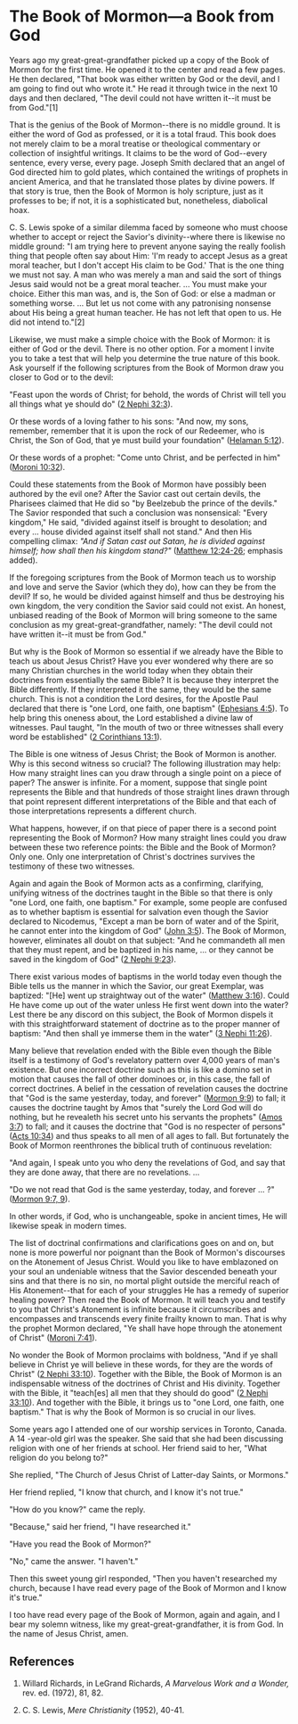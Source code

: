 # The Book of Mormon—a Book from God

Years ago my great-great-grandfather picked up a copy of the Book of Mormon
for the first time. He opened it to the center and read a few pages. He then
declared, "That book was either written by God or the devil, and I am going to
find out who wrote it." He read it through twice in the next 10 days and then
declared, "The devil could not have written it--it must be from God."[1]

That is the genius of the Book of Mormon--there is no middle ground. It is
either the word of God as professed, or it is a total fraud. This book does
not merely claim to be a moral treatise or theological commentary or
collection of insightful writings. It claims to be the word of God--every
sentence, every verse, every page. Joseph Smith declared that an angel of God
directed him to gold plates, which contained the writings of prophets in
ancient America, and that he translated those plates by divine powers. If that
story is true, then the Book of Mormon is holy scripture, just as it professes
to be; if not, it is a sophisticated but, nonetheless, diabolical hoax.

C. S. Lewis spoke of a similar dilemma faced by someone who must choose
whether to accept or reject the Savior's divinity--where there is likewise no
middle ground: "I am trying here to prevent anyone saying the really foolish
thing that people often say about Him: 'I'm ready to accept Jesus as a great
moral teacher, but I don't accept His claim to be God.' That is the one thing
we must not say. A man who was merely a man and said the sort of things Jesus
said would not be a great moral teacher. ... You must make your choice. Either
this man was, and is, the Son of God: or else a madman or something worse. ...
But let us not come with any patronising nonsense about His being a great
human teacher. He has not left that open to us. He did not intend to."[2]

Likewise, we must make a simple choice with the Book of Mormon: it is either
of God or the devil. There is no other option. For a moment I invite you to
take a test that will help you determine the true nature of this book. Ask
yourself if the following scriptures from the Book of Mormon draw you closer
to God or to the devil:

"Feast upon the words of Christ; for behold, the words of Christ will tell you
all things what ye should do" ([2 Nephi
32:3](https://www.lds.org/scriptures/bofm/2-ne/32.3?lang=eng#2)).

Or these words of a loving father to his sons: "And now, my sons, remember,
remember that it is upon the rock of our Redeemer, who is Christ, the Son of
God, that ye must build your foundation" ([Helaman
5:12](https://www.lds.org/scriptures/bofm/hel/5.12?lang=eng#11)).

Or these words of a prophet: "Come unto Christ, and be perfected in him"
([Moroni 10:32](https://www.lds.org/scriptures/bofm/moro/10.32?lang=eng#31)).

Could these statements from the Book of Mormon have possibly been authored by
the evil one? After the Savior cast out certain devils, the Pharisees claimed
that He did so "by Beelzebub the prince of the devils." The Savior responded
that such a conclusion was nonsensical: "Every kingdom," He said, "divided
against itself is brought to desolation; and every ... house divided against
itself shall not stand." And then His compelling climax: _"And if Satan cast
out Satan, he is divided against himself; how shall then his kingdom stand?"_
([Matthew
12:24-26](https://www.lds.org/scriptures/nt/matt/12.24-26?lang=eng#23);
emphasis added).

If the foregoing scriptures from the Book of Mormon teach us to worship and
love and serve the Savior (which they do), how can they be from the devil? If
so, he would be divided against himself and thus be destroying his own
kingdom, the very condition the Savior said could not exist. An honest,
unbiased reading of the Book of Mormon will bring someone to the same
conclusion as my great-great-grandfather, namely: "The devil could not have
written it--it must be from God."

But why is the Book of Mormon so essential if we already have the Bible to
teach us about Jesus Christ? Have you ever wondered why there are so many
Christian churches in the world today when they obtain their doctrines from
essentially the same Bible? It is because they interpret the Bible
differently. If they interpreted it the same, they would be the same church.
This is not a condition the Lord desires, for the Apostle Paul declared that
there is "one Lord, one faith, one baptism" ([Ephesians
4:5](https://www.lds.org/scriptures/nt/eph/4.5?lang=eng#4)). To help bring
this oneness about, the Lord established a divine law of witnesses. Paul
taught, "In the mouth of two or three witnesses shall every word be
established" ([2 Corinthians
13:1](https://www.lds.org/scriptures/nt/2-cor/13.1?lang=eng#0)).

The Bible is one witness of Jesus Christ; the Book of Mormon is another. Why
is this second witness so crucial? The following illustration may help: How
many straight lines can you draw through a single point on a piece of paper?
The answer is infinite. For a moment, suppose that single point represents the
Bible and that hundreds of those straight lines drawn through that point
represent different interpretations of the Bible and that each of those
interpretations represents a different church.

What happens, however, if on that piece of paper there is a second point
representing the Book of Mormon? How many straight lines could you draw
between these two reference points: the Bible and the Book of Mormon? Only
one. Only one interpretation of Christ's doctrines survives the testimony of
these two witnesses.

Again and again the Book of Mormon acts as a confirming, clarifying, unifying
witness of the doctrines taught in the Bible so that there is only "one Lord,
one faith, one baptism." For example, some people are confused as to whether
baptism is essential for salvation even though the Savior declared to
Nicodemus, "Except a man be born of water and of the Spirit, he cannot enter
into the kingdom of God" ([John
3:5](https://www.lds.org/scriptures/nt/john/3.5?lang=eng#4)). The Book of
Mormon, however, eliminates all doubt on that subject: "And he commandeth all
men that they must repent, and be baptized in his name, ... or they cannot be
saved in the kingdom of God" ([2 Nephi
9:23](https://www.lds.org/scriptures/bofm/2-ne/9.23?lang=eng#22)).

There exist various modes of baptisms in the world today even though the Bible
tells us the manner in which the Savior, our great Exemplar, was baptized:
"[He] went up straightway out of the water" ([Matthew
3:16](https://www.lds.org/scriptures/nt/matt/3.16?lang=eng#15)). Could He have
come up out of the water unless He first went down into the water? Lest there
be any discord on this subject, the Book of Mormon dispels it with this
straightforward statement of doctrine as to the proper manner of baptism: "And
then shall ye immerse them in the water" ([3 Nephi
11:26](https://www.lds.org/scriptures/bofm/3-ne/11.26?lang=eng#25)).

Many believe that revelation ended with the Bible even though the Bible itself
is a testimony of God's revelatory pattern over 4,000 years of man's
existence. But one incorrect doctrine such as this is like a domino set in
motion that causes the fall of other dominoes or, in this case, the fall of
correct doctrines. A belief in the cessation of revelation causes the doctrine
that "God is the same yesterday, today, and forever" ([Mormon
9:9](https://www.lds.org/scriptures/bofm/morm/9.9?lang=eng#8)) to fall; it
causes the doctrine taught by Amos that "surely the Lord God will do nothing,
but he revealeth his secret unto his servants the prophets" ([Amos
3:7](https://www.lds.org/scriptures/ot/amos/3.7?lang=eng#6)) to fall; and it
causes the doctrine that "God is no respecter of persons" ([Acts
10:34](https://www.lds.org/scriptures/nt/acts/10.34?lang=eng#33)) and thus
speaks to all men of all ages to fall. But fortunately the Book of Mormon
reenthrones the biblical truth of continuous revelation:

"And again, I speak unto you who deny the revelations of God, and say that
they are done away, that there are no revelations. ...

"Do we not read that God is the same yesterday, today, and forever ... ?"
([Mormon 9:7,
9](https://www.lds.org/scriptures/bofm/morm/9.7%2C9?lang=eng#6)).

In other words, if God, who is unchangeable, spoke in ancient times, He will
likewise speak in modern times.

The list of doctrinal confirmations and clarifications goes on and on, but
none is more powerful nor poignant than the Book of Mormon's discourses on the
Atonement of Jesus Christ. Would you like to have emblazoned on your soul an
undeniable witness that the Savior descended beneath your sins and that there
is no sin, no mortal plight outside the merciful reach of His Atonement--that
for each of your struggles He has a remedy of superior healing power? Then
read the Book of Mormon. It will teach you and testify to you that Christ's
Atonement is infinite because it circumscribes and encompasses and transcends
every finite frailty known to man. That is why the prophet Mormon declared,
"Ye shall have hope through the atonement of Christ" ([Moroni
7:41](https://www.lds.org/scriptures/bofm/moro/7.41?lang=eng#40)).

No wonder the Book of Mormon proclaims with boldness, "And if ye shall believe
in Christ ye will believe in these words, for they are the words of Christ"
([2 Nephi 33:10](https://www.lds.org/scriptures/bofm/2-ne/33.10?lang=eng#9)).
Together with the Bible, the Book of Mormon is an indispensable witness of the
doctrines of Christ and His divinity. Together with the Bible, it "teach[es]
all men that they should do good" ([2 Nephi
33:10](https://www.lds.org/scriptures/bofm/2-ne/33.10?lang=eng#9)). And
together with the Bible, it brings us to "one Lord, one faith, one baptism."
That is why the Book of Mormon is so crucial in our lives.

Some years ago I attended one of our worship services in Toronto, Canada. A 14
-year-old girl was the speaker. She said that she had been discussing religion
with one of her friends at school. Her friend said to her, "What religion do
you belong to?"

She replied, "The Church of Jesus Christ of Latter-day Saints, or Mormons."

Her friend replied, "I know that church, and I know it's not true."

"How do you know?" came the reply.

"Because," said her friend, "I have researched it."

"Have you read the Book of Mormon?"

"No," came the answer. "I haven't."

Then this sweet young girl responded, "Then you haven't researched my church,
because I have read every page of the Book of Mormon and I know it's true."

I too have read every page of the Book of Mormon, again and again, and I bear
my solemn witness, like my great-great-grandfather, it is from God. In the
name of Jesus Christ, amen.

## References

  1.  Willard Richards, in LeGrand Richards, _A Marvelous Work and a Wonder,_ rev. ed. (1972), 81, 82.

  2.  C. S. Lewis, _Mere Christianity_ (1952), 40-41.


